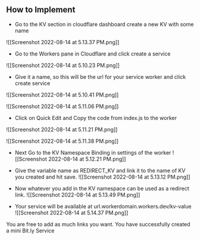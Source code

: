 ## How to Implement

+ Go to the KV section in cloudflare dashboard create a new KV with some name

 ![[Screenshot 2022-08-14 at 5.13.37 PM.png]]

+ Go to the Workers pane in Cloudflare and click create a service

 ![[Screenshot 2022-08-14 at 5.10.23 PM.png]]

+ Give it a name, so this will be the url for your service worker and click create service

![[Screenshot 2022-08-14 at 5.10.41 PM.png]]

![[Screenshot 2022-08-14 at 5.11.06 PM.png]]

+ Click on Quick Edit and Copy the code from index.js to the worker

 ![[Screenshot 2022-08-14 at 5.11.21 PM.png]]

 ![[Screenshot 2022-08-14 at 5.11.38 PM.png]]

+ Next Go to the  KV Namespace Binding in settings of the worker
 ![[Screenshot 2022-08-14 at 5.12.21 PM.png]]

+ Give the variable name as REDIRECT_KV and link it to the name of KV you created and hit save.
![[Screenshot 2022-08-14 at 5.13.12 PM.png]]
 
+ Now whatever you add in the KV namespace can be used as a redirect link.
![[Screenshot 2022-08-14 at 5.13.49 PM.png]]

+ Your service will be available at url.workerdomain.workers.dev/kv-value
![[Screenshot 2022-08-14 at 5.14.37 PM.png]]

You are free to add as much links you want. You have successfully created a mini Bit.ly Service